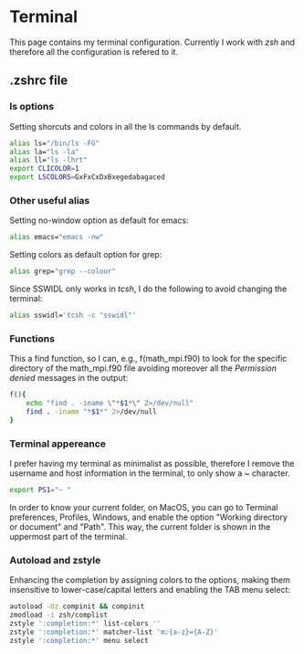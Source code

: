 # Terminal

This page contains my terminal configuration. Currently I work with _zsh_ and therefore
all the configuration is refered to it.

## .zshrc file

### ls options
Setting shorcuts and colors in all the ls commands by default.
``` bash
alias ls="/bin/ls -FG"
alias la="ls -la"
alias ll="ls -lhrt"
export CLICOLOR=1
export LSCOLORS=GxFxCxDxBxegedabagaced
```

### Other useful alias
Setting no-window option as default for emacs:
``` bash
alias emacs="emacs -nw"
```
Setting colors as default option for grep:
``` bash
alias grep="grep --colour"
```
Since SSWIDL only works in _tcsh_, I do the following to avoid changing the terminal:
``` bash
alias sswidl='tcsh -c "sswidl"'
```

### Functions
This a find function, so I can, e.g., f(math_mpi.f90) to look for the specific directory of the math_mpi.f90 file avoiding moreover all the _Permission denied_ messages in the output:
``` bash
f(){
    echo "find . -iname \"*$1*\" 2>/dev/null"
    find . -iname "*$1*" 2>/dev/null
}
```

### Terminal appereance
I prefer having my terminal as minimalist as possible, therefore I remove the username and host information
in the terminal, to only show a ~ character.
``` bash
export PS1="~ "
```
In order to know your current folder, on MacOS, you can go to Terminal preferences, Profiles, Windows,
and enable the option "Working directory or document" and "Path". This way, the current folder is shown
in the uppermost part of the terminal.

### Autoload and zstyle
Enhancing the completion by assigning colors to the options, making them insensitive to lower-case/capital letters and enabling the TAB menu select:
``` bash
autoload -Uz compinit && compinit
zmodload -i zsh/complist
zstyle ':completion:*' list-colors ''
zstyle ':completion:*' matcher-list 'm:{a-z}={A-Z}'
zstyle ':completion:*' menu select
```


